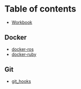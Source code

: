 # Table of contents

* [Workbook](README.md)

## Docker

* [docker-ros](docker/docker-ros.md)
* [docker-ruby](docker/docker-ruby.md)

## Git

* [git\_hooks](git/git_hooks.md)

